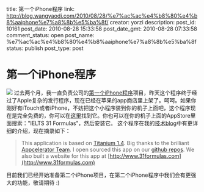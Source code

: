 title: 第一个iPhone程序
link: http://blog.wangyaodi.com/2010/08/28/%e7%ac%ac%e4%b8%80%e4%b8%aaiphone%e7%a8%8b%e5%ba%8f/
creator: yorzi
description: 
post_id: 10161
post_date: 2010-08-28 15:33:58
post_date_gmt: 2010-08-28 07:33:58
comment_status: open
post_name: %e7%ac%ac%e4%b8%80%e4%b8%aaiphone%e7%a8%8b%e5%ba%8f
status: publish
post_type: post

# 第一个iPhone程序

[![](http://img.skitch.com/20100828-873u9f5mr8gmxt5r3jn8t4m7as.jpg)](http://img.skitch.com/20100828-873u9f5mr8gmxt5r3jn8t4m7as.jpg) 过去两个月，我一直负责公司的[第一个iPhone程序](http://www.31formulas.com)项目，昨天这个程序终于经过了Apple复杂的发行程序，现在已经在苹果的app商店里上架了。呵呵。如果你刚好有iTouch或者iPhone，不妨把这个小程序装到你的机子上面吧，这个程序现在是完全免费的，你可以在[这里](http://goo.gl/ht4p)找到它。你也可以在你的机子上面的AppStore里面搜索："IELTS 31 Formulas"，然后安装它。 这个程序在我的[技术blog](http://tech.wangyaodi.com)中有更详细的介绍，现在摘录如下： 

> This application is based on [Titanium 1.4](http://www.appcelerator.com/products/). Big thanks to the brilliant [Appcelerator Team](http://www.appcelerator.com/company/leadership-team/). I open sourced this app on our [github repos](http://github.com/idapted/eq31formulas). We also built a website for this app at [http://www.31formulas.com](http://www.31formulas.com)

目前我们已经开始准备第二个iPhone项目，在第二个iPhone程序中我们会有更强大的功能，敬请期待 :)